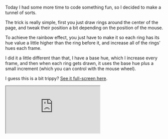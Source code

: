 <!--
.. title: Rainbow Tunnel
.. slug: rainbow-tunnel
.. date: 2013/03/07 14:44:50
.. tags: programming-projects, fun, javascript, canvas
.. link:
.. description:
-->

Today I had some more time to code something fun, so I decided to make a tunnel
of sorts.

The trick is really simple, first you just draw rings around the center of the page,
and tweak their position a bit depending on the position of the mouse.

To achieve the rainbow effect, you just have to make it so each ring has its hue value
a little higher than the ring before it, and increase all of the rings' hues each frame.

I did it a little different than that, I have a base hue, which I increase every frame,
and then when each ring gets drawn, it uses the base hue plus a small increment
(which you can control with the mouse wheel).

I guess this is a bit trippy? [See it full-screen here](/projects/tunnel).

<a href="/projects/tunnel"><iframe src="https://kaeruct.github.io/projects/tunnel/"></a>
